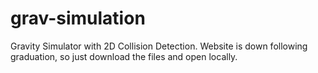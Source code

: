 grav-simulation
===============

Gravity Simulator with 2D Collision Detection.
Website is down following graduation, so just download the files and open locally.

